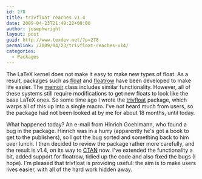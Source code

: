 ```yaml
---
id: 278
title: trivfloat reaches v1.4
date: 2009-04-23T21:49:22+00:00
author: josephwright
layout: post
guid: http://www.texdev.net/?p=278
permalink: /2009/04/23/trivfloat-reaches-v14/
categories:
  - Packages
---
```

The LaTeX kernel does not make it easy to make new types of float. As a result, packages such as <a title="Improved interface for floating objects" href="http://www.ctan.org/pkg/float">float</a> and <a title="Modifying the layout of floats" href="http://www.ctan.org/pkg/floatrow">floatrow</a> have been developed to make life easier. The <a title="Typeset fiction, non-fiction and mathematical books" href="http://www.ctan.org/pkg/memoir">memoir</a> class includes similar functionality. However, all of these systems still require modifications to get new floats to look like the base LaTeX ones. So some time ago I wrote the <a title="Quick float definitions in LaTeX" href="http://www.ctan.org/pkg/trivfloat">trivfloat</a> package, which warps all of this up into a single macro.  I've not heard much from users, so the package had not been looked at by me for about 18 months, until today.

What happened today?  An e-mail from Hinrich Goehlmann, who found a bug in the package. Hinrich was in a hurry (apparently he's got a book to get to the publishers), so I got the bug sorted and something back to him over lunch. I then decided to review the package rather more carefully, and the result is v1.4, on its way to <a title="The Comprehensive TeX Archive Network" href="http://www.ctan.org">CTAN</a> now. I've extended the functionality a bit, added support for floatrow, tidied up the code and also fixed the bugs (I hope). I'm pleased that trivfloat is providing useful: the aim is to make users lives easier, with all of the hard work hidden away.